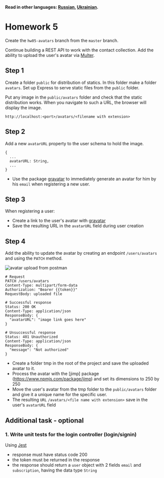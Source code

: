 **Read in other languages: [Russian](README.md), [Ukrainian](README.ua.md).**

# Homework 5

Create the `hw05-avatars` branch from the `master` branch.

Continue building a REST API to work with the contact collection. Add the ability to upload the user's avatar via [Multer](https://github.com/expressjs/multer).

## Step 1

Create a folder `public` for distribution of statics. In this folder make a folder `avatars`. Set up Express to serve static files from the `public` folder.

Put any image in the `public/avatars` folder and check that the static distribution works. When you navigate to such a URL, the browser will display the image.

```shell
http://localhost:<port>/avatars/<filename with extension>
```

## Step 2

Add a new `avatarURL` property to the user schema to hold the image.

```shell
{
  ...
  avatarURL: String,
  ...
}
```

- Use the package [gravatar](https://www.npmjs.com/package/gravatar) to immediately generate an avatar for him by his `email` when registering a new user.

## Step 3

When registering a user:

- Create a link to the user's avatar with [gravatar](https://www.npmjs.com/package/gravatar)
- Save the resulting URL in the `avatarURL` field during user creation

## Step 4

Add the ability to update the avatar by creating an endpoint `/users/avatars` and using the `PATCH` method.

![avatar upload from postman](./avatar-upload.png)

```shell
# Request
PATCH /users/avatars
Content-Type: multipart/form-data
Authorization: "Bearer {{token}}"
RequestBody: uploaded file

# Successful response
Status: 200 OK
Content-Type: application/json
ResponseBody: {
  "avatarURL": "image link goes here"
}

# Unsuccessful response
Status: 401 Unauthorized
Content-Type: application/json
ResponseBody: {
  "message": "Not authorized"
}
```

- Create a folder tmp in the root of the project and save the uploaded avatar to it.
- Process the avatar with the [jimp] package (https://www.npmjs.com/package/jimp) and set its dimensions to 250 by 250
- Move the user's avatar from the tmp folder to the `public/avatars` folder and give it a unique name for the specific user.
- The resulting `URL` `/avatars/<file name with extension>` save in the user's `avatarURL` field


## Additional task - optional

### 1. Write unit tests for the login controller (login/signin)

Using [Jest](https://jestjs.io/ru/docs/getting-started)

- response must have status code 200
- the token must be returned in the response
- the response should return a `user` object with 2 fields `email` and `subscription`, having the data type `String`


